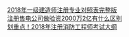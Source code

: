   
[2018年一级建造师注册专业对照表完整版](http://www.dianyue.me/archives/031/dm0an4nj471s7yc6/)  
[注册售电公司做验资2000万2亿有什么区别](http://www.dianyue.me/archives/659/ecaa2u437j9ebvj1/)  
[划重点！2018年注册消防工程师考试大纲](http://www.dianyue.me/archives/900/3zgs8awvc4t6fdek/)